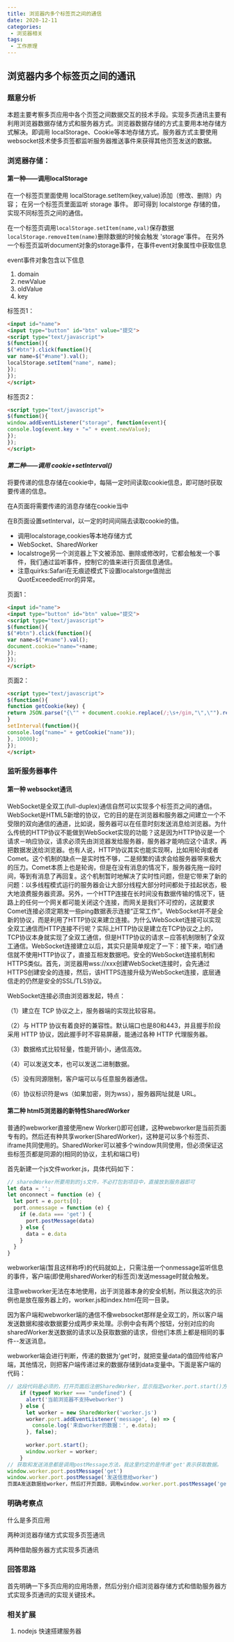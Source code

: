 ```yaml
---
title: 浏览器内多个标签页之间的通信
date: 2020-12-11
categories:
 - 浏览器相关
tags: 
 - 工作原理
---
```


## 浏览器内多个标签页之间的通讯

### 题意分析

本题主要考察多页应用中各个页签之间数据交互的技术手段。实现多页通讯主要有利用浏览器数据存储方式和服务器方式。浏览器数据存储的方式主要用本地存储方式解决。即调用 localStorage、Cookie等本地存储方式。服务器方式主要使用websocket技术使多页签都监听服务器推送事件来获得其他页签发送的数据。

### **浏览器存储：**

#### **第一种——调用localStorage**

在一个标签页里面使用 localStorage.setItem(key,value)添加（修改、删除）内容； 
在另一个标签页里面监听 storage 事件。 即可得到 localstorge 存储的值，实现不同标签页之间的通信。

在一个标签页调用`localStorage.setItem(name,val)`保存数据`localStorage.removeItem(name)`删除数据的时候会触发 'storage'事件。
在另外一个标签页监听document对象的storage事件，在事件event对象属性中获取信息

event事件对象包含以下信息

1. domain
2. newValue
3. oldValue
4. key

标签页1：

```html
<input id="name"> 
<input type="button" id="btn" value="提交"> 
<script type="text/javascript"> 
$(function(){ 
$("#btn").click(function(){ 
var name=$("#name").val(); 
localStorage.setItem("name", name); 
}); 
}); 
</script> 
```

标签页2：

```html
<script type="text/javascript"> 
$(function(){ 
window.addEventListener("storage", function(event){ 
console.log(event.key + "=" + event.newValue); 
}); 
}); 
</script> 
```

#### ***第二种——调用 cookie+setInterval()***

将要传递的信息存储在cookie中，每隔一定时间读取cookie信息，即可随时获取要传递的信息。

在A页面将需要传递的消息存储在cookie当中

在B页面设置setInterval，以一定的时间间隔去读取cookie的值。

- 调用localstorage,cookies等本地存储方式
- WebSocket、SharedWorker
- localstroge另一个浏览器上下文被添加、删除或修改时，它都会触发一个事件，我们通过监听事件，控制它的值来进行页面信息通信。
- 注意quirks:Safari在无痕迹模式下设置localstorge值抛出QuotExceededError的异常。

页面1：

```html
<input id="name"> 
<input type="button" id="btn" value="提交"> 
<script type="text/javascript"> 
$(function(){ 
$("#btn").click(function(){ 
var name=$("#name").val(); 
document.cookie="name="+name; 
}); 
}); 
</script> 
```

页面2：

```html
<script type="text/javascript"> 
$(function(){ 
function getCookie(key) { 
return JSON.parse("{\"" + document.cookie.replace(/;\s+/gim,"\",\"").replace(/=/gim, "\":\"") + "\"}")[key]; 
} 
setInterval(function(){ 
console.log("name=" + getCookie("name")); 
}, 10000); 
}); 
</script> 

```



### **监听服务器事件**

#### **第一种 websocket通讯**

WebSocket是全双工(full-duplex)通信自然可以实现多个标签页之间的通信。WebSocket是HTML5新增的协议，它的目的是在浏览器和服务器之间建立一个不受限的双向通信的通道，比如说，服务器可以在任意时刻发送消息给浏览器。为什么传统的HTTP协议不能做到WebSocket实现的功能？这是因为HTTP协议是一个请求－响应协议，请求必须先由浏览器发给服务器，服务器才能响应这个请求，再把数据发送给浏览器。也有人说，HTTP协议其实也能实现啊，比如用轮询或者Comet。这个机制的缺点一是实时性不够，二是频繁的请求会给服务器带来极大的压力。Comet本质上也是轮询，但是在没有消息的情况下，服务器先拖一段时间，等到有消息了再回复。这个机制暂时地解决了实时性问题，但是它带来了新的问题：以多线程模式运行的服务器会让大部分线程大部分时间都处于挂起状态，极大地浪费服务器资源。另外，一个HTTP连接在长时间没有数据传输的情况下，链路上的任何一个网关都可能关闭这个连接，而网关是我们不可控的，这就要求Comet连接必须定期发一些ping数据表示连接“正常工作”。WebSocket并不是全新的协议，而是利用了HTTP协议来建立连接。为什么WebSocket连接可以实现全双工通信而HTTP连接不行呢？实际上HTTP协议是建立在TCP协议之上的，TCP协议本身就实现了全双工通信，但是HTTP协议的请求－应答机制限制了全双工通信。WebSocket连接建立以后，其实只是简单规定了一下：接下来，咱们通信就不使用HTTP协议了，直接互相发数据吧。安全的WebSocket连接机制和HTTPS类似。首先，浏览器用wss://xxx创建WebSocket连接时，会先通过HTTPS创建安全的连接，然后，该HTTPS连接升级为WebSocket连接，底层通信走的仍然是安全的SSL/TLS协议。

WebSocket连接必须由浏览器发起，特点：

（1）建立在 TCP 协议之上，服务器端的实现比较容易。

（2）与 HTTP 协议有着良好的兼容性。默认端口也是80和443，并且握手阶段采用 HTTP 协议，因此握手时不容易屏蔽，能通过各种 HTTP 代理服务器。

（3）数据格式比较轻量，性能开销小，通信高效。

（4）可以发送文本，也可以发送二进制数据。

（5）没有同源限制，客户端可以与任意服务器通信。

（6）协议标识符是ws（如果加密，则为wss），服务器网址就是 URL。

#### **第二种  html5浏览器的新特性SharedWorker**

普通的webworker直接使用new Worker()即可创建，这种webworker是当前页面专有的。然后还有种共享worker(SharedWorker)，这种是可以多个标签页、iframe共同使用的。SharedWorker可以被多个window共同使用，但必须保证这些标签页都是同源的(相同的协议，主机和端口号)

首先新建一个js文件worker.js，具体代码如下：

```js
// sharedWorker所要用到的js文件，不必打包到项目中，直接放到服务器即可
let data = '';
let onconnect = function (e) {
  let port = e.ports[0];
  port.onmessage = function (e) {
    if (e.data === 'get') {
      port.postMessage(data)
    } else {
      data = e.data
    }
  }
}

```

webworker端(暂且这样称呼)的代码就如上，只需注册一个onmessage监听信息的事件，客户端(即使用sharedWorker的标签页)发送message时就会触发。

注意webworker无法在本地使用，出于浏览器本身的安全机制，所以我这次的示例也是放在服务器上的，worker.js和index.html在同一目录。

因为客户端和webworker端的通信不像websocket那样是全双工的，所以客户端发送数据和接收数据要分成两步来处理。示例中会有两个按钮，分别对应的向sharedWorker发送数据的请求以及获取数据的请求，但他们本质上都是相同的事件--发送消息。

webworker端会进行判断，传递的数据为'get'时，就把变量data的值回传给客户端，其他情况，则把客户端传递过来的数据存储到data变量中。下面是客户端的代码：

```js
// 这段代码是必须的，打开页面后注册SharedWorker，显示指定worker.port.start()方法建立与worker间的连接
    if (typeof Worker === "undefined") {
      alert('当前浏览器不支持webworker')
    } else {
      let worker = new SharedWorker('worker.js')
      worker.port.addEventListener('message', (e) => {
        console.log('来自worker的数据：', e.data);
      }, false);
  
      worker.port.start();
      window.worker = worker;
    }
// 获取和发送消息都是调用postMessage方法，我这里约定的是传递'get'表示获取数据。
window.worker.port.postMessage('get')
window.worker.port.postMessage('发送信息给worker')
页面A发送数据给worker，然后打开页面B，调用window.worker.port.postMessage('get')，即可收到页面A发送给worker的数据。
```



### 明确考察点

什么是多页应用

两种浏览器存储方式实现多页签通讯

两种借助服务器方式实现多页通讯

### 回答思路

首先明确一下多页应用的应用场景，然后分别介绍浏览器存储方式和借助服务器方式实现多页通讯的实现关键技术。

### 相关扩展

1. nodejs  快速搭建服务器